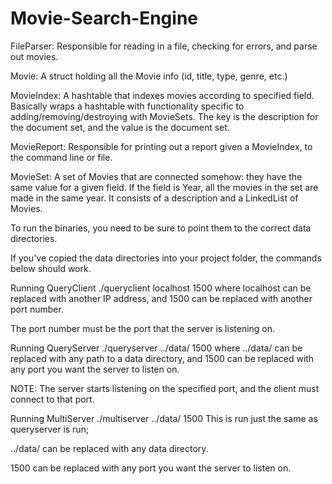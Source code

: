 # Movie-Search-Engine

FileParser: Responsible for reading in a file, checking for errors, and parse out movies.

Movie: A struct holding all the Movie info (id, title, type, genre, etc.)

MovieIndex: A hashtable that indexes movies according to specified field. Basically wraps a hashtable with 
            functionality specific to adding/removing/destroying with MovieSets. The key is the description 
            for the document set, and the value is the document set.

MovieReport: Responsible for printing out a report given a MovieIndex, to the command line or file.

MovieSet: A set of Movies that are connected somehow: they have the same value for a given field. If the field 
          is Year, all the movies in the set are made in the same year. It consists of a description and a LinkedList 
          of Movies.
          
To run the binaries, you need to be sure to point them to the correct data directories.

If you've copied the data directories into your project folder, the commands below should work.

Running QueryClient
./queryclient localhost 1500
where localhost can be replaced with another IP address, and 1500 can be replaced with another port number.

The port number must be the port that the server is listening on.

Running QueryServer
./queryserver ../data/ 1500
where ../data/ can be replaced with any path to a data directory, and 1500 can be replaced with any port you want the server to listen on.

NOTE: The server starts listening on the specified port, and the client must connect to that port.

Running MultiServer
./multiserver ../data/ 1500
This is run just the same as queryserver is run;

../data/ can be replaced with any data directory.

1500 can be replaced with any port you want the server to listen on.
